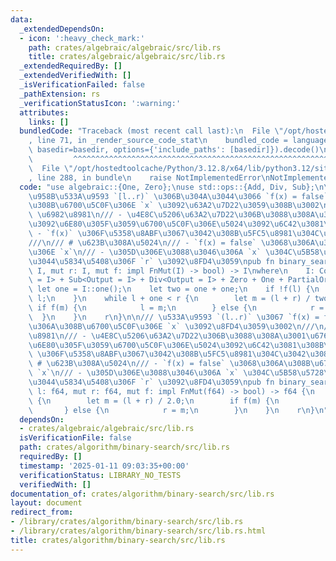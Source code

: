 ```yaml
---
data:
  _extendedDependsOn:
  - icon: ':heavy_check_mark:'
    path: crates/algebraic/algebraic/src/lib.rs
    title: crates/algebraic/algebraic/src/lib.rs
  _extendedRequiredBy: []
  _extendedVerifiedWith: []
  _isVerificationFailed: false
  _pathExtension: rs
  _verificationStatusIcon: ':warning:'
  attributes:
    links: []
  bundledCode: "Traceback (most recent call last):\n  File \"/opt/hostedtoolcache/Python/3.12.8/x64/lib/python3.12/site-packages/onlinejudge_verify/documentation/build.py\"\
    , line 71, in _render_source_code_stat\n    bundled_code = language.bundle(stat.path,\
    \ basedir=basedir, options={'include_paths': [basedir]}).decode()\n          \
    \         ^^^^^^^^^^^^^^^^^^^^^^^^^^^^^^^^^^^^^^^^^^^^^^^^^^^^^^^^^^^^^^^^^^^^^^^^^^^^^^^^^\n\
    \  File \"/opt/hostedtoolcache/Python/3.12.8/x64/lib/python3.12/site-packages/onlinejudge_verify/languages/rust.py\"\
    , line 288, in bundle\n    raise NotImplementedError\nNotImplementedError\n"
  code: "use algebraic::{One, Zero};\nuse std::ops::{Add, Div, Sub};\n\n/// \u534A\
    \u958B\u533A\u9593 `[l..r)` \u306B\u304A\u3044\u3066 `f(x) = false` \u3068\u306A\
    \u308B\u6700\u5C0F\u306E `x` \u3092\u63A2\u7D22\u3059\u308B\u3002\n///\n/// #\
    \ \u6982\u8981\n/// - \u4E8C\u5206\u63A2\u7D22\u306B\u3088\u308A\u3001\u6761\u4EF6\
    \u3092\u6E80\u305F\u3059\u6700\u5C0F\u306E\u5024\u3092\u6C42\u3081\u308B\n///\
    \ - `f(x)` \u306F\u5358\u8ABF\u3067\u3042\u308B\u5FC5\u8981\u304C\u3042\u308B\n\
    ///\n/// # \u623B\u308A\u5024\n/// - `f(x) = false` \u3068\u306A\u308B\u6700\u5C0F\
    \u306E `x`\n/// - \u305D\u306E\u3088\u3046\u306A `x` \u304C\u5B58\u5728\u3057\u306A\
    \u3044\u5834\u5408\u306F `r` \u3092\u8FD4\u3059\npub fn binary_search<I>(mut l:\
    \ I, mut r: I, mut f: impl FnMut(I) -> bool) -> I\nwhere\n    I: Copy + Add<Output\
    \ = I> + Sub<Output = I> + Div<Output = I> + Zero + One + PartialOrd,\n{\n   \
    \ let one = I::one();\n    let two = one + one;\n    if !f(l) {\n        return\
    \ l;\n    }\n    while l + one < r {\n        let m = (l + r) / two;\n       \
    \ if f(m) {\n            l = m;\n        } else {\n            r = m;\n      \
    \  }\n    }\n    r\n}\n\n/// \u533A\u9593 `(l..r)` \u3067 `f(x) = false` \u3068\
    \u306A\u308B\u6700\u5C0F\u306E `x` \u3092\u8FD4\u3059\u3002\n///\n/// # \u6982\
    \u8981\n/// - \u4E8C\u5206\u63A2\u7D22\u306B\u3088\u308A\u3001\u6761\u4EF6\u3092\
    \u6E80\u305F\u3059\u6700\u5C0F\u306E\u5024\u3092\u6C42\u3081\u308B\n/// - `f(x)`\
    \ \u306F\u5358\u8ABF\u3067\u3042\u308B\u5FC5\u8981\u304C\u3042\u308B\n///\n///\
    \ # \u623B\u308A\u5024\n/// - `f(x) = false` \u3068\u306A\u308B\u6700\u5C0F\u306E\
    \ `x`\n/// - \u305D\u306E\u3088\u3046\u306A `x` \u304C\u5B58\u5728\u3057\u306A\
    \u3044\u5834\u5408\u306F `r` \u3092\u8FD4\u3059\npub fn binary_search_f64(mut\
    \ l: f64, mut r: f64, mut f: impl FnMut(f64) -> bool) -> f64 {\n    for _ in 0..100\
    \ {\n        let m = (l + r) / 2.0;\n        if f(m) {\n            l = m;\n \
    \       } else {\n            r = m;\n        }\n    }\n    r\n}\n"
  dependsOn:
  - crates/algebraic/algebraic/src/lib.rs
  isVerificationFile: false
  path: crates/algorithm/binary-search/src/lib.rs
  requiredBy: []
  timestamp: '2025-01-11 09:03:35+00:00'
  verificationStatus: LIBRARY_NO_TESTS
  verifiedWith: []
documentation_of: crates/algorithm/binary-search/src/lib.rs
layout: document
redirect_from:
- /library/crates/algorithm/binary-search/src/lib.rs
- /library/crates/algorithm/binary-search/src/lib.rs.html
title: crates/algorithm/binary-search/src/lib.rs
---
```

